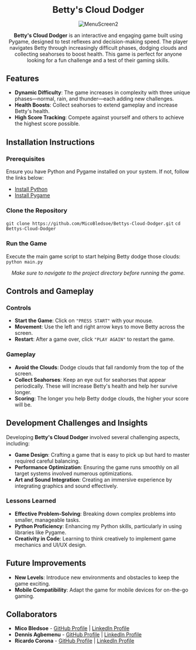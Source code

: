 <div align="center">
  <h1 style="font-size: 24px;">Betty's Cloud Dodger</h1>
  <img src="https://user-images.githubusercontent.com/108279441/234294491-13a4b9d5-666f-4eba-a33d-08ef8fce4b80.png" alt="MenuScreen2">
</div>

<div align="center">
  <p><strong>Betty's Cloud Dodger</strong> is an interactive and engaging game built using Pygame, designed to test reflexes and decision-making speed. The player navigates Betty through increasingly difficult phases, dodging clouds and collecting seahorses to boost health. This game is perfect for anyone looking for a fun challenge and a test of their gaming skills.</p>
</div>

## Features

- **Dynamic Difficulty**: The game increases in complexity with three unique phases—normal, rain, and thunder—each adding new challenges.
- **Health Boosts**: Collect seahorses to extend gameplay and increase Betty's health.
- **High Score Tracking**: Compete against yourself and others to achieve the highest score possible.

## Installation Instructions

### Prerequisites

Ensure you have Python and Pygame installed on your system. If not, follow the links below:
- [Install Python](https://www.python.org/downloads/)
- [Install Pygame](https://www.pygame.org/wiki/GettingStarted)

### Clone the Repository
``git clone https://github.com/MicoBledsoe/Bettys-Cloud-Dodger.git``
``cd Bettys-Cloud-Dodger``


### Run the Game
Execute the main game script to start helping Betty dodge those clouds:
``python main.py``

<div align="center">
  <p><em>Make sure to navigate to the project directory before running the game.</em></p>
</div>

## Controls and Gameplay

### Controls

- **Start the Game**: Click on ``"PRESS START"`` with your mouse.
- **Movement**: Use the left and right arrow keys to move Betty across the screen.
- **Restart**: After a game over, click ``"PLAY AGAIN"`` to restart the game.

### Gameplay

- **Avoid the Clouds**: Dodge clouds that fall randomly from the top of the screen.
- **Collect Seahorses**: Keep an eye out for seahorses that appear periodically. These will increase Betty's health and help her survive longer.
- **Scoring**: The longer you help Betty dodge clouds, the higher your score will be.

## Development Challenges and Insights

Developing **Betty's Cloud Dodger** involved several challenging aspects, including:

- **Game Design**: Crafting a game that is easy to pick up but hard to master required careful balancing.
- **Performance Optimization**: Ensuring the game runs smoothly on all target systems involved numerous optimizations.
- **Art and Sound Integration**: Creating an immersive experience by integrating graphics and sound effectively.

### Lessons Learned

- **Effective Problem-Solving**: Breaking down complex problems into smaller, manageable tasks.
- **Python Proficiency**: Enhancing my Python skills, particularly in using libraries like Pygame.
- **Creativity in Code**: Learning to think creatively to implement game mechanics and UI/UX design.

## Future Improvements

- **New Levels**: Introduce new environments and obstacles to keep the game exciting.
- **Mobile Compatibility**: Adapt the game for mobile devices for on-the-go gaming.

## Collaborators

- **Mico Bledsoe** - [GitHub Profile](https://github.com/MicoBledsoe) | [LinkedIn Profile](www.linkedin.com/in/micobledsoe)
- **Dennis Agbemenu** - [GitHub Profile](https://github.com/DennisAgbemenu) | [LinkedIn Profile](https://www.linkedin.com/in/dennisagbemenu/)
- **Ricardo Corona** - [GitHub Profile](https://github.com/RicardoCorona) | [LinkedIn Profile](https://www.linkedin.com/in/ricardocrna/)
